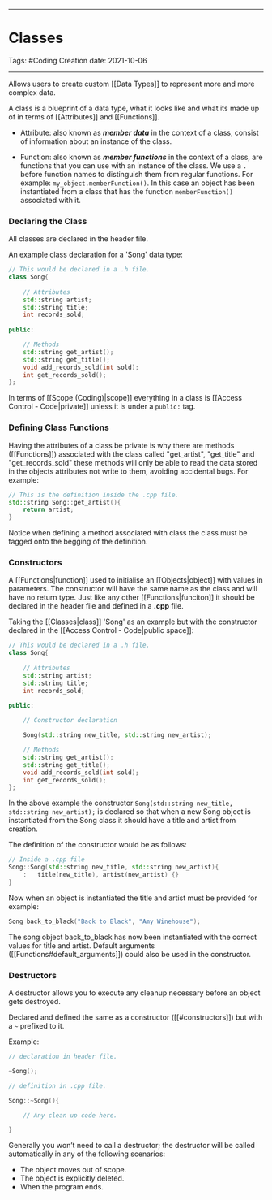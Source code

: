 -----------------------------------------------
# Classes
Tags:  #Coding 
Creation date: 2021-10-06

-----------------------------------------------


Allows users to create custom [[Data Types]] to represent more and more complex data.

A class is a blueprint of a data type, what it looks like and what its made up of in terms of [[Attributes]] and [[Functions]].

-	Attribute: also known as **_member data_** in the context of a class, consist of information about an instance of the class.

-	Function: also known as **_member functions_** in the context of a class, are functions that you can use with an instance of the class. We use a `.` before function names to distinguish them from regular functions. For example: `my_object.memberFunction()`. In this case an object has been instantiated from a class that has the function `memberFunction()` associated with it.

### Declaring the Class

All classes are declared in the header file. 

An example class declaration for a 'Song' data type:
```cpp
// This would be declared in a .h file.
class Song{
	
	// Attributes
	std::string artist;
	std::string title;
	int records_sold;
	
public:

	// Methods
	std::string get_artist();
	std::string get_title();
	void add_records_sold(int sold);
	int get_records_sold();
};
```

In terms of [[Scope (Coding)|scope]] everything in a class is [[Access Control - Code|private]] unless it is under a `public:` tag.

### Defining Class Functions
Having the attributes of a class be private is why there are methods ([[Functions]]) associated with the class called "get_artist", "get_title" and "get_records_sold" these methods will only be able to read the data stored in the objects attributes not write to them, avoiding accidental bugs.  For example:

```cpp
// This is the definition inside the .cpp file.
std::string Song::get_artist(){
	return artist;
}
```

Notice when defining a method associated with class the class must be tagged onto the begging of the definition.

### Constructors

A [[Functions|function]] used to initialise an [[Objects|object]] with values in parameters. The constructor will have the same name as the class and will have no return type.
Just like any other [[Functions|funciton]] it should be declared in the header file and defined in a **.cpp** file.

Taking the [[Classes|class]] 'Song' as an example but with the constructor declared in the [[Access Control - Code|public space]]:
```cpp
// This would be declared in a .h file.
class Song{
	
	// Attributes
	std::string artist;
	std::string title;
	int records_sold;
	
public:

	// Constructor declaration

	Song(std::string new_title, std::string new_artist);

	// Methods
	std::string get_artist();
	std::string get_title();
	void add_records_sold(int sold);
	int get_records_sold();
};
```

In the above example the constructor `Song(std::string new_title, std::string new_artist);` is declared so that when a new Song object is instantiated from the Song class it should have a title and artist from creation.

The definition of the constructor would be as follows:

```cpp
// Inside a .cpp file
Song::Song(std::string new_title, std::string new_artist){
	:	title(new_title), artist(new_artist) {}
}
```

Now when an object is instantiated the title and artist must be provided for example:

```cpp
Song back_to_black("Back to Black", "Amy Winehouse");
```
The song object back_to_black has now been instantiated with the correct values for title and artist. Default arguments ([[Functions#default_arguments]]) could also be used in the constructor.

### Destructors

A destructor allows you to execute any cleanup necessary before an object gets destroyed.

Declared and defined the same as a constructor ([[#constructors]]) but with a `~` prefixed to it.

Example:

```cpp
// declaration in header file.

~Song();

// definition in .cpp file.

Song::~Song(){

	// Any clean up code here.

}
```

Generally you won’t need to call a destructor; the destructor will be called automatically in any of the following scenarios:

-   The object moves out of scope.
-   The object is explicitly deleted.
-   When the program ends.

